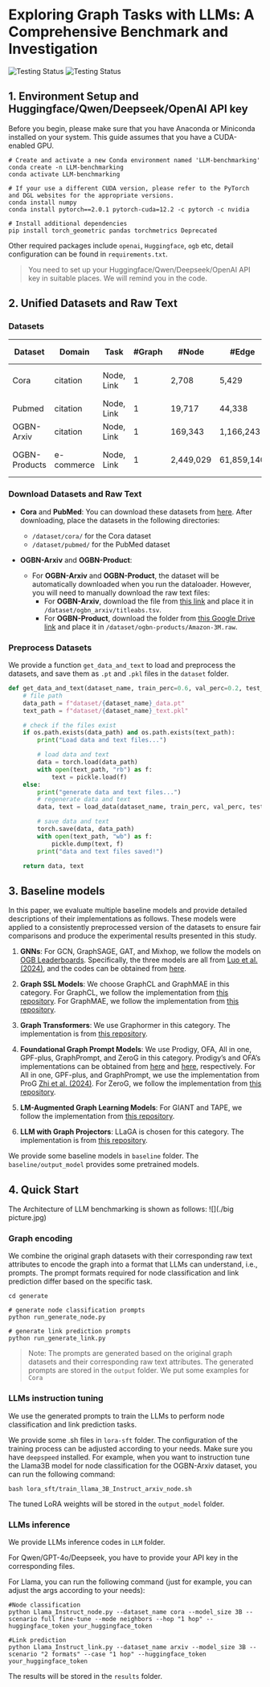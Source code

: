 # Exploring Graph Tasks with LLMs: A Comprehensive Benchmark and Investigation

![Testing Status](https://img.shields.io/badge/license-MIT-blue)
![Testing Status](https://img.shields.io/badge/python->=3.9-red)

## 1. Environment Setup and Huggingface/Qwen/Deepseek/OpenAI API key


Before you begin, please make sure that you have Anaconda or Miniconda installed on your system. This guide assumes that you have a CUDA-enabled GPU.

```shell
# Create and activate a new Conda environment named 'LLM-benchmarking'
conda create -n LLM-benchmarking
conda activate LLM-benchmarking

# If your use a different CUDA version, please refer to the PyTorch and DGL websites for the appropriate versions.
conda install numpy
conda install pytorch==2.0.1 pytorch-cuda=12.2 -c pytorch -c nvidia

# Install additional dependencies
pip install torch_geometric pandas torchmetrics Deprecated 
```
Other required packages include `openai`, `Huggingface`, `ogb` etc, detail configuration can be found in `requirements.txt`.

> You need to set up your Huggingface/Qwen/Deepseek/OpenAI API key in suitable places. We will remind you in the code.

## 2. Unified Datasets and Raw Text

### Datasets
| **Dataset**       | **Domain**     | **Task**     | **\#Graph** | **\#Node**   | **\#Edge**     | **\#Classes** | **Metrics** | **Default feature** |
|-------------------|----------------|--------------|-------------|--------------|----------------|---------------|-------------|-------------|
| Cora              | citation       | Node, Link   | 1           | 2,708        | 5,429          | 7             | Accuracy   | Bag-of-Words |
| Pubmed            | citation       | Node, Link   | 1           | 19,717       | 44,338         | 3             | Accuracy   | TF-IDF      |
| OGBN-Arxiv        | citation       | Node, Link   | 1           | 169,343      | 1,166,243      | 40            | Accuracy   | Skip-gram   |
| OGBN-Products     | e-commerce     | Node, Link   | 1           | 2,449,029    | 61,859,140     | 47            | Accuracy   | Bag-of-Words |


### Download Datasets and Raw Text

- **Cora** and **PubMed**: You can download these datasets from [here](https://github.com/XiaoxinHe/TAPE). After downloading, place the datasets in the following directories:
  - `/dataset/cora/` for the Cora dataset
  - `/dataset/pubmed/` for the PubMed dataset

- **OGBN-Arxiv** and **OGBN-Product**: 
  - For **OGBN-Arxiv** and **OGBN-Product**, the dataset will be automatically downloaded when you run the dataloader. However, you will need to manually download the raw text files:
    - For **OGBN-Arxiv**, download the file from [this link](https://snap.stanford.edu/ogb/data/misc/ogbn_arxiv/titleabs.tsv.gz) and place it in `/dataset/ogbn_arxiv/titleabs.tsv`.
    - For **OGBN-Product**, download the folder from [this Google Drive link](https://drive.google.com/file/d/1gsabsx8KR2N9jJz16jTcA0QASXsNuKnN/view?usp=sharing) and place it in `/dataset/ogbn-products/Amazon-3M.raw`.


### Preprocess Datasets

We provide a function `get_data_and_text` to load and preprocess the datasets, and save them as `.pt` and `.pkl` files in the `dataset` folder.

```python
def get_data_and_text(dataset_name, train_perc=0.6, val_perc=0.2, test_perc=0.2, use_text=True, seed=42):
    # file path
    data_path = f"dataset/{dataset_name}_data.pt"
    text_path = f"dataset/{dataset_name}_text.pkl"

    # check if the files exist
    if os.path.exists(data_path) and os.path.exists(text_path):
        print("Load data and text files...")

        # load data and text
        data = torch.load(data_path)
        with open(text_path, "rb") as f:
            text = pickle.load(f)
    else:
        print("generate data and text files...")
        # regenerate data and text
        data, text = load_data(dataset_name, train_perc, val_perc, test_perc, use_text, seed)

        # save data and text
        torch.save(data, data_path)
        with open(text_path, "wb") as f:
            pickle.dump(text, f)
        print("data and text files saved!")

    return data, text
```

## 3. Baseline models
In this paper, we evaluate multiple baseline models and provide detailed descriptions of their implementations as follows. These models were applied to a consistently preprocessed version of the datasets to ensure fair comparisons and produce the experimental results presented in this study.

1. **GNNs**: For GCN, GraphSAGE, GAT, and Mixhop, we follow the models on [OGB Leaderboards](https://ogb.stanford.edu/docs/leader_nodeprop/). Specifically, the three models are all from [Luo et al. (2024)](https://github.com/LUOyk1999/tunedGNN), and the codes can be obtained from [here](https://github.com/LUOyk1999/tunedGNN).

2. **Graph SSL Models**: We choose GraphCL and GraphMAE in this category. For GraphCL, we follow the implementation from [this repository](https://github.com/Shen-Lab/GraphCL). For GraphMAE, we follow the implementation from [this repository](https://github.com/THUDM/GraphMAE).

3. **Graph Transformers**: We use Graphormer in this category. The implementation is from [this repository](https://github.com/microsoft/Graphormer).

4. **Foundational Graph Prompt Models**: We use Prodigy, OFA, All in one, GPF-plus, GraphPrompt, and ZeroG in this category. Prodigy’s and OFA’s implementations can be obtained from [here](https://github.com/snap-stanford/prodigy) and [here](https://github.com/LechengKong/OneForAll), respectively. For All in one, GPF-plus, and GraphPrompt, we use the implementation from ProG [Zhi et al. (2024)](https://github.com/sheldonresearch/ProG). For ZeroG, we follow the implementation from [this repository](https://github.com/NineAbyss/ZeroG).

5. **LM-Augmented Graph Learning Models**: For GIANT and TAPE, we follow the implementation from [this repository](https://github.com/NineAbyss/GLBench).

6. **LLM with Graph Projectors**: LLaGA is chosen for this category. The implementation is from [this repository](https://github.com/VITA-Group/LLaGA).

We provide some baseline models in `baseline` folder. The `baseline/output_model` provides some pretrained models.

## 4. Quick Start
The Architecture of LLM benchmarking is shown as follows:
![](./big picture.jpg)

### Graph encoding 
We combine the original graph datasets with their corresponding raw text attributes to encode the graph into a format that LLMs can understand, i.e., prompts. The prompt formats required for node classification and link prediction differ based on the specific task.

```shell
cd generate

# generate node classification prompts
python run_generate_node.py

# generate link prediction prompts
python run_generate_link.py
```
> Note: The prompts are generated based on the original graph datasets and their corresponding raw text attributes.
> The generated prompts are stored in the `output` folder. We put some examples for `Cora`


### LLMs instruction tuning
We use the generated prompts to train the LLMs to perform node classification and link prediction tasks.

We provide some .sh files in `lora-sft` folder. The configuration of the training process can be adjusted according to your needs. Make sure you have `deepspeed` installed.
For example, when you want to instruction tune the Llama3B model for node classification for the OGBN-Arxiv dataset, you can run the following command:
```shell
bash lora_sft/train_llama_3B_Instruct_arxiv_node.sh
```
The tuned LoRA weights will be stored in the `output_model` folder.


### LLMs inference

We provide LLMs inference codes in `LLM` folder.

For Qwen/GPT-4o/Deepseek, you have to provide your API key in the corresponding files.

For Llama, you can run the following command (just for example, you can adjust the args according to your needs):
```shell
#Node classification
python Llama_Instruct_node.py --dataset_name cora --model_size 3B --scenario full fine-tune --mode neighbors --hop "1 hop" --huggingface_token your_huggingface_token

#Link prediction
python Llama_Instruct_link.py --dataset_name arxiv --model_size 3B --scenario "2 formats" --case "1 hop" --huggingface_token your_huggingface_token
```
The results will be stored in the `results` folder.


